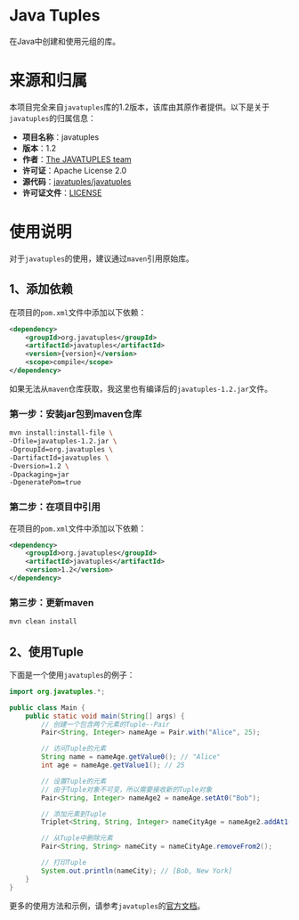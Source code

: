 # Java Tuples

在Java中创建和使用元组的库。

# 来源和归属

本项目完全来自`javatuples`库的1.2版本，该库由其原作者提供。以下是关于`javatuples`的归属信息：

- **项目名称**：javatuples
- **版本**：1.2
- **作者**：[The JAVATUPLES team](https://www.javatuples.org/)
- **许可证**：Apache License 2.0
- **源代码**：[javatuples/javatuples](https://github.com/javatuples/javatuples)
- **许可证文件**：[LICENSE](LICENSE.txt)

# 使用说明

对于`javatuples`的使用，建议通过`maven`引用原始库。

## 1、添加依赖

在项目的`pom.xml`文件中添加以下依赖：

```xml
<dependency>
    <groupId>org.javatuples</groupId>
    <artifactId>javatuples</artifactId>
    <version>{version}</version>
    <scope>compile</scope>
</dependency>
```

如果无法从`maven`仓库获取，我这里也有编译后的`javatuples-1.2.jar`文件。

### 第一步：安装jar包到maven仓库

```bash
mvn install:install-file \
-Dfile=javatuples-1.2.jar \
-DgroupId=org.javatuples \
-DartifactId=javatuples \
-Dversion=1.2 \
-Dpackaging=jar
-DgeneratePom=true
```

### 第二步：在项目中引用

在项目的`pom.xml`文件中添加以下依赖：

```xml
<dependency>
    <groupId>org.javatuples</groupId>
    <artifactId>javatuples</artifactId>
    <version>1.2</version>
</dependency>
```

### 第三步：更新maven

```bash
mvn clean install
```

## 2、使用Tuple

下面是一个使用`javatuples`的例子：

```java
import org.javatuples.*;

public class Main {
    public static void main(String[] args) {
        // 创建一个包含两个元素的Tuple--Pair
        Pair<String, Integer> nameAge = Pair.with("Alice", 25);

        // 访问Tuple的元素
        String name = nameAge.getValue0(); // "Alice"
        int age = nameAge.getValue1(); // 25

        // 设置Tuple的元素
        // 由于Tuple对象不可变，所以需要接收新的Tuple对象
        Pair<String, Integer> nameAge2 = nameAge.setAt0("Bob");

        // 添加元素到Tuple
        Triplet<String, String, Integer> nameCityAge = nameAge2.addAt1("New York");

        // 从Tuple中删除元素
        Pair<String, String> nameCity = nameCityAge.removeFrom2();

        // 打印Tuple
        System.out.println(nameCity); // [Bob, New York]
    }
}
```

更多的使用方法和示例，请参考`javatuples`的[官方文档](https://www.javatuples.org/apidocs/index.html)。